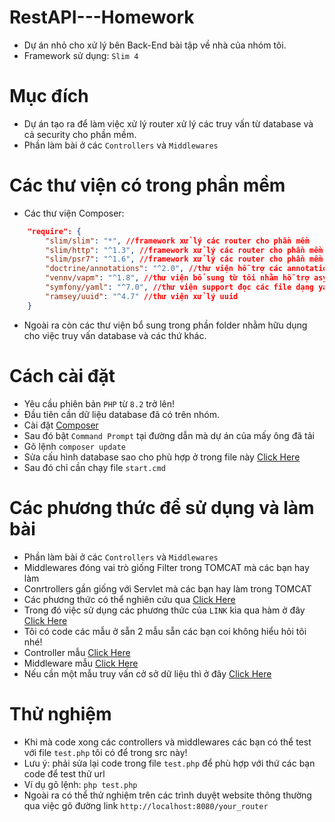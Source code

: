 # RestAPI---Homework
- Dự án nhỏ cho xử lý bên Back-End bài tập về nhà của nhóm tôi.
- Framework sử dụng: ``Slim 4``

# Mục đích
- Dự án tạo ra để làm việc xử lý router xử lý các truy vấn từ database và cả security cho phần mềm.
- Phần làm bài ở các `Controllers` và `Middlewares`

# Các thư viện có trong phần mềm
- Các thư viện Composer:
```json
    "require": {
        "slim/slim": "*", //framework xử lý các router cho phần mềm
        "slim/http": "^1.3", //framework xử lý các router cho phần mềm
        "slim/psr7": "^1.6", //framework xử lý các router cho phần mềm
        "doctrine/annotations": "^2.0", //thư viện hỗ trợ các annotations
        "vennv/vapm": "^1.8", //thư viện bổ sung từ tôi nhằm hỗ trợ async cho php
        "symfony/yaml": "^7.0", //thư viện support đọc các file dạng yaml
        "ramsey/uuid": "^4.7" //thư viện xử lý uuid
    }
```
- Ngoài ra còn các thư viện bổ sung trong phần folder nhằm hữu dụng cho việc truy vấn database và các thứ khác.

# Cách cài đặt
- Yêu cầu phiên bản ``PHP`` từ ``8.2`` trở lên!
- Đầu tiên cần dữ liệu database đã có trên nhóm.
- Cài đặt [Composer](https://getcomposer.org/Composer-Setup.exe)
- Sau đó bật ``Command Prompt`` tại đường dẫn mà dự án của mấy ông đã tải
- Gõ lệnh `composer update`
- Sửa cấu hình database sao cho phù hợp ở trong file này [Click Here](https://github.com/VennDev/RestAPI---Homework/blob/main/resources/config.yml)
- Sau đó chỉ cần chạy file `start.cmd`

# Các phương thức để sử dụng và làm bài
- Phần làm bài ở các `Controllers` và `Middlewares`
- Middlewares đóng vai trò giống Filter trong TOMCAT mà các bạn hay làm
- Conrtrollers gần giống với Servlet mà các bạn hay làm trong TOMCAT
- Các phương thức có thể nghiên cứu qua [Click Here](https://www.slimframework.com/docs/v4/)
- Trong đó việc sử dụng các phương thức của `LINK` kia qua hàm ở đây [Click Here](https://github.com/VennDev/RestAPI---Homework/blob/main/src/venndev/index.php#L9)
- Tôi có code các mẫu ở sẵn 2 mẫu sẵn các bạn coi không hiểu hỏi tôi nhé!
- Controller mẫu [Click Here](https://github.com/VennDev/RestAPI---Homework/tree/main/src/venndev/controllers)
- Middleware mẫu [Click Here](https://github.com/VennDev/RestAPI---Homework/tree/main/src/venndev/middlewares)
- Nếu cần một mẫu truy vấn cở sở dữ liệu thì ở đây [Click Here](https://github.com/VennDev/RestAPI---Homework/blob/main/src/venndev/controllers/HelloNam.php#L34)

# Thử nghiệm
- Khi mà code xong các controllers và middlewares các bạn có thể test với file `test.php` tôi có để trong src này!
- Lưu ý: phải sửa lại code trong file `test.php` để phù hợp với thứ các bạn code để test thử url
- Ví dụ gõ lệnh: `php test.php`
- Ngoài ra có thể thử nghiệm trên các trình duyệt website thông thường qua việc gõ đường link `http://localhost:8080/your_router`
